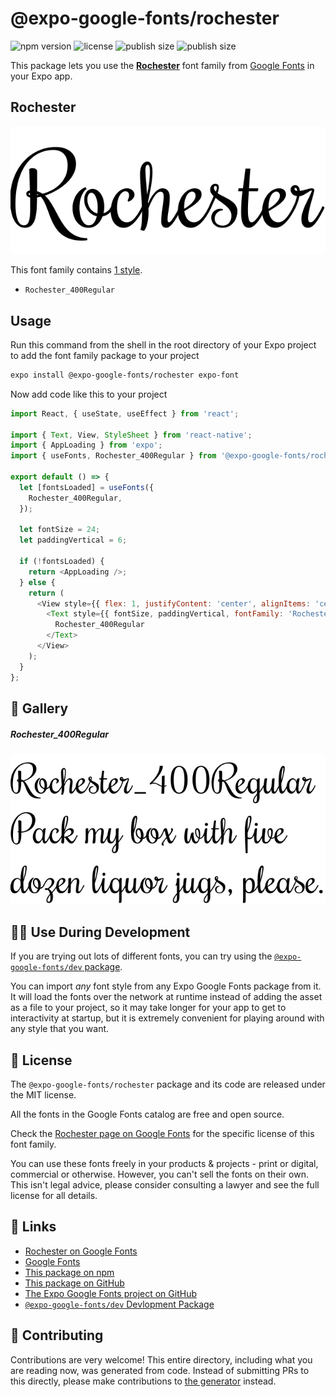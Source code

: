 # @expo-google-fonts/rochester

![npm version](https://flat.badgen.net/npm/v/@expo-google-fonts/rochester)
![license](https://flat.badgen.net/github/license/expo/google-fonts)
![publish size](https://flat.badgen.net/packagephobia/install/@expo-google-fonts/rochester)
![publish size](https://flat.badgen.net/packagephobia/publish/@expo-google-fonts/rochester)

This package lets you use the [**Rochester**](https://fonts.google.com/specimen/Rochester) font family from [Google Fonts](https://fonts.google.com/) in your Expo app.

## Rochester

![Rochester](./font-family.png)

This font family contains [1 style](#-gallery).

- `Rochester_400Regular`

## Usage

Run this command from the shell in the root directory of your Expo project to add the font family package to your project
```sh
expo install @expo-google-fonts/rochester expo-font
```

Now add code like this to your project
```js
import React, { useState, useEffect } from 'react';

import { Text, View, StyleSheet } from 'react-native';
import { AppLoading } from 'expo';
import { useFonts, Rochester_400Regular } from '@expo-google-fonts/rochester';

export default () => {
  let [fontsLoaded] = useFonts({
    Rochester_400Regular,
  });

  let fontSize = 24;
  let paddingVertical = 6;

  if (!fontsLoaded) {
    return <AppLoading />;
  } else {
    return (
      <View style={{ flex: 1, justifyContent: 'center', alignItems: 'center' }}>
        <Text style={{ fontSize, paddingVertical, fontFamily: 'Rochester_400Regular' }}>
          Rochester_400Regular
        </Text>
      </View>
    );
  }
};

```

## 🔡 Gallery

##### Rochester_400Regular
![Rochester_400Regular](./Rochester_400Regular.ttf.png)


## 👩‍💻 Use During Development

If you are trying out lots of different fonts, you can try using the [`@expo-google-fonts/dev` package](https://github.com/expo/google-fonts/tree/master/font-packages/dev#readme).

You can import *any* font style from any Expo Google Fonts package from it. It will load the fonts
over the network at runtime instead of adding the asset as a file to your project, so it may take longer
for your app to get to interactivity at startup, but it is extremely convenient
for playing around with any style that you want.

## 📖 License

The `@expo-google-fonts/rochester` package and its code are released under the MIT license.

All the fonts in the Google Fonts catalog are free and open source.

Check the [Rochester page on Google Fonts](https://fonts.google.com/specimen/Rochester) for the specific license of this font family.

You can use these fonts freely in your products & projects - print or digital, commercial or otherwise. However, you can't sell the fonts on their own. This isn't legal advice, please consider consulting a lawyer and see the full license for all details.

## 🔗 Links

- [Rochester on Google Fonts](https://fonts.google.com/specimen/Rochester)
- [Google Fonts](https://fonts.google.com/)
- [This package on npm](https://www.npmjs.com/package/@expo-google-fonts/rochester)
- [This package on GitHub](https://github.com/expo/google-fonts/tree/master/font-packages/rochester)
- [The Expo Google Fonts project on GitHub](https://github.com/expo/google-fonts)
- [`@expo-google-fonts/dev` Devlopment Package](https://github.com/expo/google-fonts/tree/master/font-packages/dev)

## 🤝 Contributing

Contributions are very welcome! This entire directory, including what you are reading now, was generated from code. Instead of submitting PRs to this directly, please make contributions to [the generator](https://github.com/expo/google-fonts/tree/master/packages/generator) instead.
